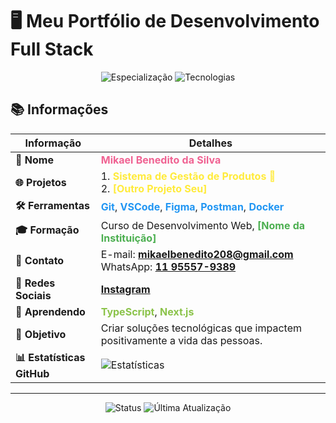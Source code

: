 # 🖥️ Meu Portfólio de Desenvolvimento Full Stack

<p align="center">
  <img src="https://img.shields.io/badge/Especialização-Desenvolvedor%20Web%20Full%20Stack-%2300bcd4" alt="Especialização">
  <img src="https://img.shields.io/badge/Tecnologias-HTML%20|%20CSS%20|%20JavaScript%20|%20Node.js%20|%20React%20|%20MySQL%20|%20MongoDB-%2304a148" alt="Tecnologias">
</p>

## 📚 Informações

| **Informação**            | **Detalhes**                                                                                             |
|---------------------------|---------------------------------------------------------------------------------------------------------|
| **👤 Nome**                | <span style="color:#f06292; font-weight:bold;">Mikael Benedito da Silva</span>                        |
| **🌐 Projetos**            | 1. <span style="color:#ffeb3b; font-weight:bold;">Sistema de Gestão de Produtos 🧼</span> <br> 2. <span style="color:#ffeb3b; font-weight:bold;">[Outro Projeto Seu]</span> |
| **🛠️ Ferramentas**         | <span style="color:#2196f3; font-weight:bold;">Git</span>, <span style="color:#2196f3; font-weight:bold;">VSCode</span>, <span style="color:#2196f3; font-weight:bold;">Figma</span>, <span style="color:#2196f3; font-weight:bold;">Postman</span>, <span style="color:#2196f3; font-weight:bold;">Docker</span> |
| **🎓 Formação**            | Curso de Desenvolvimento Web, <span style="color:#4caf50; font-weight:bold;">[Nome da Instituição]</span> |
| **📧 Contato**             | E-mail: <span style="color:#e57373; font-weight:bold;">[mikaelbenedito208@gmail.com](mailto:mikaelbenedito208@gmail.com)</span> <br> WhatsApp: <span style="color:#e57373; font-weight:bold;">[11 95557-9389](https://wa.me/5511955579389)</span> |
| **🔗 Redes Sociais**       | <span style="color:#9c27b0; font-weight:bold;">[Instagram](https://www.instagram.com/mikaellbenedito?igsh=MXEyczV3cW03bXg1Zg==)</span> |
| **🌱 Aprendendo**          | <span style="color:#8bc34a; font-weight:bold;">TypeScript</span>, <span style="color:#8bc34a; font-weight:bold;">Next.js</span> |
| **🚀 Objetivo**            | Criar soluções tecnológicas que impactem positivamente a vida das pessoas.                              |
| **📊 Estatísticas GitHub** | ![Estatísticas](https://github-readme-stats.vercel.app/api?username=SeuNomeDeUsuário&show_icons=true&theme=radical) |

---

<p align="center">
  <img src="https://img.shields.io/badge/Status-Ativo-%238bc34a" alt="Status">
  <img src="https://img.shields.io/badge/Última%20Atualização-Setembro%202024-%23ffeb3b" alt="Última Atualização">
</p>
